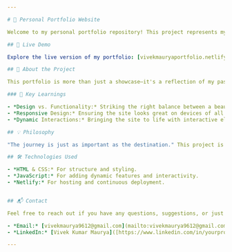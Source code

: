 ```yaml
---

# 🌟 Personal Portfolio Website

Welcome to my personal portfolio repository! This project represents my journey as a web developer, showcasing my skills, projects, and the experiences that have shaped me.

## 🚀 Live Demo

Explore the live version of my portfolio: [vivekmauryaportfolio.netlify.app](https://vivekmauryaportfolio.netlify.app/)

## 📜 About the Project

This portfolio is more than just a showcase—it's a reflection of my passion for web development and design. Each element was thoughtfully crafted, combining aesthetics with functionality. Through this project, I aimed to create an engaging experience that’s both visually appealing and technically robust.

### 🌱 Key Learnings

- *Design vs. Functionality:* Striking the right balance between a beautiful design and a seamless user experience.
- *Responsive Design:* Ensuring the site looks great on devices of all sizes.
- *Dynamic Interactions:* Bringing the site to life with interactive elements using JavaScript.

## 💡 Philosophy

"The journey is just as important as the destination." This project is a testament to that belief. Every challenge encountered was an opportunity for growth, and every solution was a step closer to realizing my vision. Through perseverance and continuous learning—sometimes with a little help from AI—I was able to turn my ideas into reality.

## 🛠 Technologies Used

- *HTML & CSS:* For structure and styling.
- *JavaScript:* For adding dynamic features and interactivity.
- *Netlify:* For hosting and continuous deployment.


## 📬 Contact

Feel free to reach out if you have any questions, suggestions, or just want to connect!

- *Email:* [vivekmaurya9612@gmail.com](mailto:vivekmaurya9612@gmail.com)
- *LinkedIn:* [Vivek Kumar Maurya]([https://www.linkedin.com/in/yourprofile](https://www.linkedin.com/in/vivek-kumar-maurya-bb754028a/))

---
```

